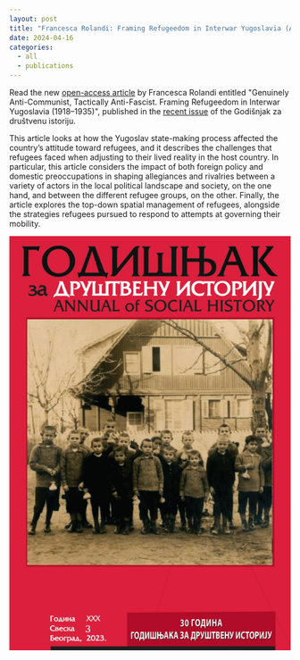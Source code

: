 ```yaml
---
layout: post
title: "Francesca Rolandi: Framing Refugeedom in Interwar Yugoslavia (Article)"
date: 2024-04-16
categories:
  - all
  - publications
---
```


Read the new [open-access article](http://udi.rs/wp-content/uploads/2024/04/1.-Rolandi.pdf) by Francesca Rolandi entitled "Genuinely Anti-Communist, Tactically Anti-Fascist. Framing Refugeedom in Interwar Yugoslavia (1918–1935)", published in the [recent issue](http://udi.rs/godisnjak/godisnjak-za-drustvenu-istoriju-god-xxx-sveska-3-2023/) of the Godišnjak za društvenu istoriju.

This article looks at how the Yugoslav state-making process affected the country’s attitude toward refugees, and it describes the challenges that refugees faced when adjusting to their lived reality in the host country. In particular, this article considers the impact of both foreign policy and domestic preoccupations in shaping allegiances and rivalries between a variety of actors in the local political landscape and society, on the one hand, and between the different refugee groups, on the other. Finally, the article explores the top-down spatial management of refugees, alongside the strategies refugees pursued to respond to attempts at governing their mobility.

![](/assets/images/2024-04-16-godisnjak.png)
